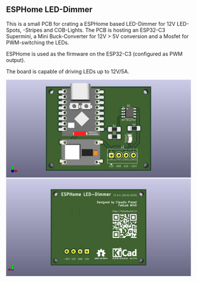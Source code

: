 ## ESPHome LED-Dimmer

This is a small PCB for crating a ESPHome based LED-Dimmer for 12V LED-Spots, -Stripes and COB-Lights.
The PCB is hosting an ESP32-C3 Supermini, a Mini Buck-Converter for 12V > 5V conversion and a Mosfet for PWM-switching the LEDs. 

ESPHome is used as the firmware on the ESP32-C3 (configured as PWM output).

The board is capable of driving LEDs up to 12V/5A.

![PCB_Front](/ESPHome_LED-Dimmer-V1.0.0_Front.jpg)
![PCB_Back](/ESPHome_LED-Dimmer-V1.0.0_Back.jpg)

